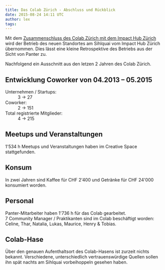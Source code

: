 ```yaml
---
title: Das Colab Zürich - Abschluss und Rückblick
date: 2015-08-24 14:11 UTC
author: lex
tags:
---
```


Mit dem [Zusammenschluss des Colab Zürich mit dem Impact Hub Zürich](http://www.netzwoche.ch/de-CH/News/2015/04/10/Wir-bauen-die-Zukunft-der-Wirtschaft.aspx)
wird der Betrieb des neuen Standortes am Sihlquai vom Impact Hub Zürich übernommen.
Dies lässt eine kleine Retrospektive des Betriebs aus der Sicht von Panter zu.
 
Nachfolgend ein Ausschnitt aus den letzen 2 Jahren des Colab Zürich.

## Entwicklung Coworker von 04.2013 – 05.2015

<dl>
  <dt>Unternehmen / Startups:</dt><dd>3 → 27</dd>
  <dt>Coworker:</dt><dd>2 → 151</dd>
  <dt>Total registrierte Mitglieder:</dt><dd>4 → 215</dd>
</dl>

## Meetups und Veranstaltungen

1'534 h Meetups und Veranstaltungen haben im Creative Space stattgefunden.

## Konsum

In zwei Jahren sind Kaffee für CHF 2'400 und Getränke für CHF 24'000 konsumiert worden.

## Personal

Panter-Mitarbeiter haben 1'736 h für das Colab gearbeitet.    
7 Community Manager / Praktikanten sind im Colab beschäftigt worden: Celine, Thar, Natalia, Lukas, Maurice, Henry & Tobias.

## Colab-Hase

Über den genauen Aufenthaltsort des Colab-Hasens ist zurzeit nichts bekannt.
Verschiedene, unterschiedlich vertrauenswürdige Quellen sollen ihn spät nachts am Sihlquai vorbeihoppeln gesehen haben.
